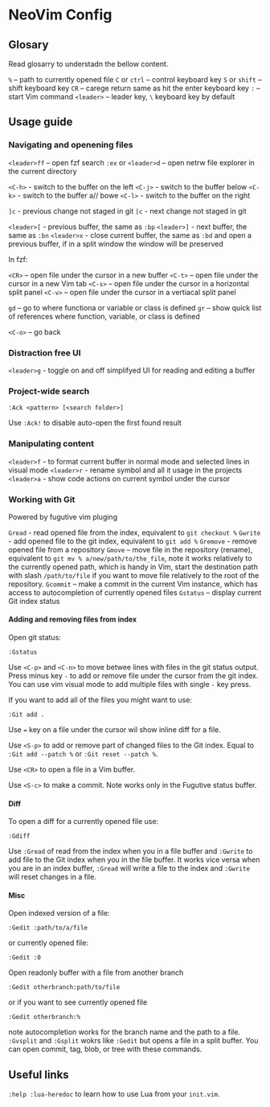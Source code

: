 # NeoVim Config

## Glosary

Read glosarry to understadn the bellow content.

`%` – path to currently opened file
`C` or `ctrl` – control keyboard key
`S` or `shift` – shift keyboard key
`CR` – carege return same as hit the enter keyboard key
`:` – start Vim command
`<leader>` – leader key, `\` keyboard key by default

## Usage guide

### Navigating and openening files

`<leader>ff` – open fzf search
`:ex` or `<leader>d` – open netrw file explorer in the current directory

`<C-h>` - switch to the buffer on the left
`<C-j>` - switch to the buffer below
`<C-k>` - switch to the buffer a// bowe
`<C-l>` - switch to the buffer on the right

`]c` - previous change not staged in git
`[c` - next change not staged in git

`<leader>[` - previous buffer, the same as `:bp`
`<leader>]` - next buffer, the same as `:bn`
`<leader>x` - close current buffer, the same as `:bd` and open a previous buffer, if in a split window the window will be preserved

In fzf:

`<CR>` – open file under the cursor in a new buffer
`<C-t>` – open file under the cursor in a new Vim tab
`<C-s>` – open file under the cursor in a horizontal split panel
`<C-v>` – open file under the cursor in a vertiacal split panel

`gd` – go to where functiona or variable or class is defined
`gr` – show quick list of references where function, variable, or class is defined

`<C-o>` – go back

### Distraction free UI

`<leader>g` - toggle on and off simplifyed UI for reading and editing a buffer

### Project-wide search

`:Ack <pattern> [<search folder>]`

Use `:Ack!` to disable auto-open the first found result

### Manipulating content

`<leader>f` - to format current buffer in normal mode and selected lines in visual mode
`<leader>r` - rename symbol and all it usage in the projects
`<leader>a` - show code actions on current symbol under the cursor

### Working with Git

Powered by fugutive vim pluging

`Gread` - read opened file from the index, equivalent to `git checkout %`
`Gwrite` - add opened file to the git index, equivalent to `git add %`
`Gremove` - remove opened file from a repository
`Gmove` – move file in the repository (rename), equivalent to `git mv % a/new/path/to/the_file`, note it works relatively to the currently opened path, which is handy in Vim, start the destination path with slash `/path/to/file` if you want to move file relatively to the root of the repository.
`Gcommit` – make a commit in the current Vim instance, which has access to autocompletion of currently opened files
`Gstatus` – display current Git index status

#### Adding and removing files from index

Open git status:

    :Gstatus

Use `<C-p>` and `<C-n>` to move betwee lines with files in the git status output. Press minus key `-` to add or remove file under the cursor from the git index. You can use vim visual mode to add multiple files with single `-` key press.

If you want to add all of the files you might want to use:

    :Git add .

Use `=` key on a file under the cursor wil show inline diff for a file.

Use `<S-p>` to add or remove part of changed files to the Git index. Equal to `:Git add --patch %` or `:Git reset --patch %`.

Use `<CR>` to open a file in a Vim buffer.

Use `<S-c>` to make a commit. Note works only in the Fugutive status buffer.

#### Diff

To open a diff for a currently opened file use:

    :Gdiff

Use `:Gread` of read from the index when you in a file buffer and `:Gwrite` to add file to the Git index when you in the file buffer. It works vice versa when you are in an index buffer, `:Gread` will write a file to the index and `:Gwrite` will reset changes in a file.

#### Misc

Open indexed version of a file:

    :Gedit :path/to/a/file

or currently opened file:

    :Gedit :0

Open readonly buffer with a file from another branch

    :Gedit otherbranch:path/to/file

or if you want to see currently opened file

    :Gedit otherbranch:%

note autocompletion works for the branch name and the path to a file. `:Gvsplit` and `:Gsplit` wokrs like `:Gedit` but opens a file in a split buffer. You can open commit, tag, blob, or tree with these commands.

## Useful links

`:help :lua-heredoc` to learn how to use Lua from your `init.vim`.
